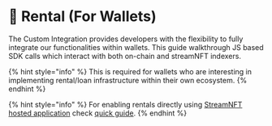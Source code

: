# 🔐 Rental (For Wallets)

The Custom Integration provides developers with the flexibility to fully integrate our functionalities within wallets. This guide walkthrough JS based SDK calls which interact with both on-chain and streamNFT indexers.&#x20;

{% hint style="info" %}
This is required for wallets who are interesting in implementing rental/loan infrastructure within their own ecosystem.
{% endhint %}

{% hint style="info" %}
For enabling rentals directly using [StreamNFT hosted application](https://rent.streamnft.tech/) check [quick guide](../rental-quick/).
{% endhint %}
